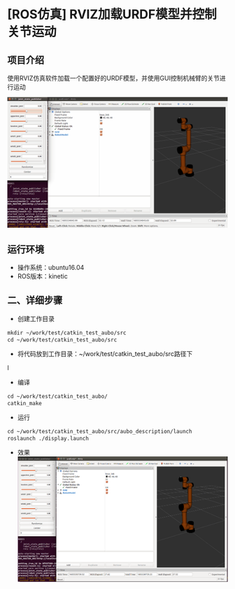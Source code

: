 # [ROS仿真] RVIZ加载URDF模型并控制关节运动

## 项目介绍

使用RVIZ仿真软件加载一个配置好的URDF模型，并使用GUI控制机械臂的关节进行运动

  ![aubo-urdf-gif](https://github.com/zou107/ros_rviz_load_urdf/blob/main/.image/aubo-urdf.gif)

## 运行环境

- 操作系统：ubuntu16.04
- ROS版本：kinetic



## 二、详细步骤

- 创建工作目录

```
mkdir ~/work/test/catkin_test_aubo/src
cd ~/work/test/catkin_test_aubo/src
```

- 将代码放到工作目录：~/work/test/catkin_test_aubo/src路径下

l

- 编译

```
cd ~/work/test/catkin_test_aubo/
catkin_make
```

- 运行

```
cd ~/work/test/catkin_test_aubo/src/aubo_description/launch
roslaunch ./display.launch
```

- 效果
  ![rviz_load_urdf](https://github.com/zou107/ros_rviz_load_urdf/blob/main/.image/rviz_load_urdf.png)




